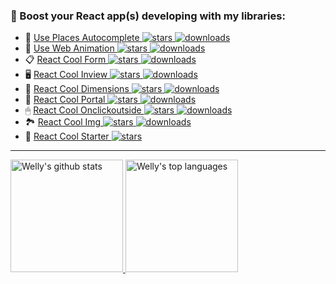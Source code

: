 ### 🚀 Boost your React app(s) developing with my libraries:

- 📍 [Use Places Autocomplete ![stars](https://img.shields.io/github/stars/wellyshen/use-places-autocomplete?style=flat-square) ![downloads](https://img.shields.io/npm/dt/use-places-autocomplete?style=flat-square)](https://github.com/wellyshen/use-places-autocomplete)
- 🍿 [Use Web Animation ![stars](https://img.shields.io/github/stars/wellyshen/use-web-animations?style=flat-square) ![downloads](https://img.shields.io/npm/dt/@wellyshen/use-web-animations?style=flat-square)](https://github.com/wellyshen/use-web-animations)
- 📋 [React Cool Form ![stars](https://img.shields.io/github/stars/wellyshen/react-cool-form?style=flat-square) ![downloads](https://img.shields.io/npm/dt/react-cool-form?style=flat-square)](https://github.com/wellyshen/react-cool-form) 
- 🖥️ [React Cool Inview ![stars](https://img.shields.io/github/stars/wellyshen/react-cool-inview?style=flat-square) ![downloads](https://img.shields.io/npm/dt/react-cool-inview?style=flat-square)](https://github.com/wellyshen/react-cool-inview)
- 📏 [React Cool Dimensions ![stars](https://img.shields.io/github/stars/wellyshen/react-cool-dimensions?style=flat-square) ![downloads](https://img.shields.io/npm/dt/react-cool-dimensions?style=flat-square)](https://github.com/wellyshen/react-cool-dimensions)
- 🍒 [React Cool Portal ![stars](https://img.shields.io/github/stars/wellyshen/react-cool-portal?style=flat-square) ![downloads](https://img.shields.io/npm/dt/react-cool-portal?style=flat-square)](https://github.com/wellyshen/react-cool-portal)
- 🖱 [React Cool Onclickoutside ![stars](https://img.shields.io/github/stars/wellyshen/react-cool-onclickoutside?style=flat-square) ![downloads](https://img.shields.io/npm/dt/react-cool-onclickoutside?style=flat-square)](https://github.com/wellyshen/react-cool-onclickoutside)
- 🏞 [React Cool Img ![stars](https://img.shields.io/github/stars/wellyshen/react-cool-img?style=flat-square) ![downloads](https://img.shields.io/npm/dt/react-cool-img?style=flat-square)](https://github.com/wellyshen/react-cool-img)
- 🐣 [React Cool Starter ![stars](https://img.shields.io/github/stars/wellyshen/react-cool-starter?style=flat-square)](https://github.com/wellyshen/react-cool-starter)



---

<a href="https://www.linkedin.com/in/welly-shen-8b43287a">
  <img height="180rem" src="https://github-readme-stats.vercel.app/api?username=wellyshen&show_icons=true&theme=react" alt="Welly's github stats" />
  <img height="180rem" src="https://github-readme-stats.vercel.app/api/top-langs/?username=wellyshen&layout=compact&theme=react" alt="Welly's top languages" />
</a>

